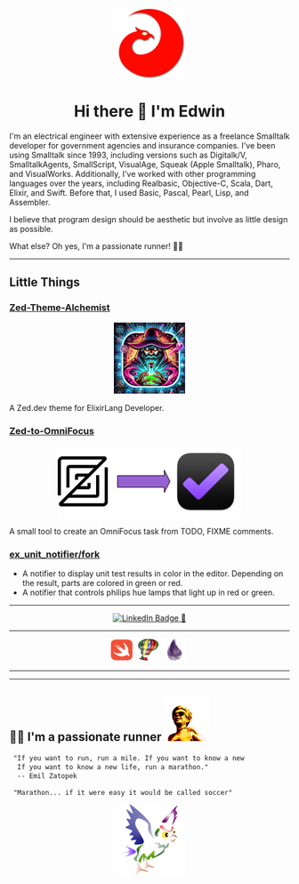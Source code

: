 <div id="header" align="center">
  <img src="https://github.com/Fulnir/Fulnir/blob/main/logo.svg" width="128" height="128"/>
  
  # Hi there 👋 I'm Edwin
  
</div>

I'm an electrical engineer with extensive experience as a freelance Smalltalk developer for government agencies and insurance companies. I've been using Smalltalk since 1993, including versions such as Digitalk/V, SmalltalkAgents, SmallScript, VisualAge, Squeak (Apple Smalltalk), Pharo, and VisualWorks. Additionally, I've worked with other programming languages over the years, including Realbasic, Objective-C, Scala, Dart, Elixir, and Swift. Before that, I used Basic, Pascal, Pearl, Lisp, and Assembler.

I believe that program design should be aesthetic but involve as little design as possible.

What else? Oh yes, I'm a passionate runner! 🏃‍♂️

---

## Little Things

### [Zed-Theme-Alchemist](https://github.com/Fulnir/zed-theme-alchemist/)

<div id="badges" align="center">
  <a href="https://github.com/Fulnir/zed-theme-alchemist/">
    <img src="https://github.com/Fulnir/zed-theme-alchemist/blob/main/logo.png" alt="Zed-Theme-Alchemist"/>
  </a>
</div>

A Zed.dev theme for ElixirLang Developer.

### [Zed-to-OmniFocus](https://github.com/Fulnir/zed_to_omnifocus)

<div id="badges" align="center">
  <a href="https://github.com/Fulnir/zed-theme-alchemist/">
    <img src="https://github.com/Fulnir/Fulnir/blob/main/zed_of.png" alt="Zed-to-OmniFocus"/>
  </a>
</div>

A small tool to create an OmniFocus task from TODO, FIXME comments.

### [ex_unit_notifier/fork](https://github.com/Fulnir/ex_unit_notifier)

- A notifier to display unit test results in color in the editor. Depending on the result, parts are colored in green or red.
- A notifier that controls philips hue lamps that light up in red or green.


---

<div id="badges" align="center">
  <a href="https://www.linkedin.com/in/edwinbuehler/">
    <img src="https://img.shields.io/badge/LinkedIn-blue?style=for-the-badge&logo=linkedin&logoColor=white" alt="LinkedIn Badge"/>
  </a>
  <a href="https://bsky.app/profile/edwins.cloud">
    🦋
  </a>
</div>

---

<div align="center">
  <img src="https://github.com/devicons/devicon/blob/master/icons/swift/swift-original.svg" title="Swift" alt="Swift" width="40" height="40"/>&nbsp;
  <img src="https://github.com/Fulnir/Fulnir/blob/main/Balloon.png" title="Smalltalk" alt="Smalltalk" width="40" height="40"/>&nbsp;
  <img src="https://github.com/devicons/devicon/blob/master/icons/elixir/elixir-original.svg" title="Elixir" alt="Elixir" width="40" height="40"/>&nbsp;
</div>

---


---

## 🏃🏻 I'm a passionate runner <img src="https://github.com/Fulnir/Fulnir/blob/main/edwin_runner.png" width="80"/>


```
 "If you want to run, run a mile. If you want to know a new 
  If you want to know a new life, run a marathon."
  -- Emil Zatopek 
```

```
 "Marathon... if it were easy it would be called soccer"
```

<div id="header" align="center">
   <img src="https://github.com/Fulnir/Fulnir/blob/main/Archimedes_1024.png" width="128"/>
</div>


